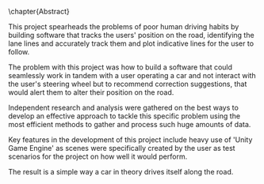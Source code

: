 \chapter{Abstract}

This project spearheads the problems of poor human driving habits by building software that tracks the users' position on the road, identifying the lane lines and accurately track them and plot indicative lines for the user to follow. 

The problem with this project was how to build a software that could seamlessly work in tandem with a user operating a car and not interact with the user's steering wheel but to recommend correction suggestions, that would alert them to alter their position on the road. 

Independent research and analysis were gathered on the best ways to develop an effective approach to tackle this specific problem using the most efficient methods to gather and process such huge amounts of data. 

Key features in the development of this project include heavy use of 'Unity Game Engine' as scenes were specifically created by the user as test scenarios for the project on how well it would perform. 

The result is a simple way a car in theory drives itself along the road. 
